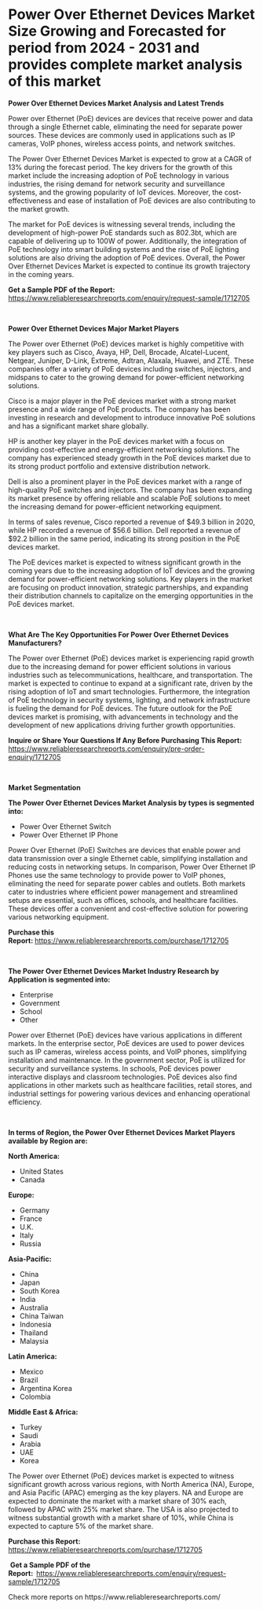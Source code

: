 <p><h1>Power Over Ethernet Devices Market Size Growing and Forecasted for period from 2024 - 2031 and provides complete market analysis of this market</h1></p><p><strong>Power Over Ethernet Devices Market Analysis and Latest Trends</strong></p>
<p><p>Power over Ethernet (PoE) devices are devices that receive power and data through a single Ethernet cable, eliminating the need for separate power sources. These devices are commonly used in applications such as IP cameras, VoIP phones, wireless access points, and network switches.</p><p>The Power Over Ethernet Devices Market is expected to grow at a CAGR of 13% during the forecast period. The key drivers for the growth of this market include the increasing adoption of PoE technology in various industries, the rising demand for network security and surveillance systems, and the growing popularity of IoT devices. Moreover, the cost-effectiveness and ease of installation of PoE devices are also contributing to the market growth.</p><p>The market for PoE devices is witnessing several trends, including the development of high-power PoE standards such as 802.3bt, which are capable of delivering up to 100W of power. Additionally, the integration of PoE technology into smart building systems and the rise of PoE lighting solutions are also driving the adoption of PoE devices. Overall, the Power Over Ethernet Devices Market is expected to continue its growth trajectory in the coming years.</p></p>
<p><strong>Get a Sample PDF of the Report:&nbsp;</strong> <a href="https://www.reliableresearchreports.com/enquiry/request-sample/1712705">https://www.reliableresearchreports.com/enquiry/request-sample/1712705</a></p>
<p>&nbsp;</p>
<p><strong>Power Over Ethernet Devices Major Market Players</strong></p>
<p><p>The Power over Ethernet (PoE) devices market is highly competitive with key players such as Cisco, Avaya, HP, Dell, Brocade, Alcatel-Lucent, Netgear, Juniper, D-Link, Extreme, Adtran, Alaxala, Huawei, and ZTE. These companies offer a variety of PoE devices including switches, injectors, and midspans to cater to the growing demand for power-efficient networking solutions.</p><p>Cisco is a major player in the PoE devices market with a strong market presence and a wide range of PoE products. The company has been investing in research and development to introduce innovative PoE solutions and has a significant market share globally.</p><p>HP is another key player in the PoE devices market with a focus on providing cost-effective and energy-efficient networking solutions. The company has experienced steady growth in the PoE devices market due to its strong product portfolio and extensive distribution network.</p><p>Dell is also a prominent player in the PoE devices market with a range of high-quality PoE switches and injectors. The company has been expanding its market presence by offering reliable and scalable PoE solutions to meet the increasing demand for power-efficient networking equipment.</p><p>In terms of sales revenue, Cisco reported a revenue of $49.3 billion in 2020, while HP recorded a revenue of $56.6 billion. Dell reported a revenue of $92.2 billion in the same period, indicating its strong position in the PoE devices market.</p><p>The PoE devices market is expected to witness significant growth in the coming years due to the increasing adoption of IoT devices and the growing demand for power-efficient networking solutions. Key players in the market are focusing on product innovation, strategic partnerships, and expanding their distribution channels to capitalize on the emerging opportunities in the PoE devices market.</p></p>
<p>&nbsp;</p>
<p><strong>What Are The Key Opportunities For Power Over Ethernet Devices Manufacturers?</strong></p>
<p><p>The Power over Ethernet (PoE) devices market is experiencing rapid growth due to the increasing demand for power efficient solutions in various industries such as telecommunications, healthcare, and transportation. The market is expected to continue to expand at a significant rate, driven by the rising adoption of IoT and smart technologies. Furthermore, the integration of PoE technology in security systems, lighting, and network infrastructure is fueling the demand for PoE devices. The future outlook for the PoE devices market is promising, with advancements in technology and the development of new applications driving further growth opportunities.</p></p>
<p><strong>Inquire or Share Your Questions If Any Before Purchasing This Report:</strong> <a href="https://www.reliableresearchreports.com/enquiry/pre-order-enquiry/1712705">https://www.reliableresearchreports.com/enquiry/pre-order-enquiry/1712705</a></p>
<p>&nbsp;</p>
<p><strong>Market Segmentation</strong></p>
<p><strong>The Power Over Ethernet Devices Market Analysis by types is segmented into:</strong></p>
<p><ul><li>Power Over Ethernet Switch</li><li>Power Over Ethernet IP Phone</li></ul></p>
<p><p>Power Over Ethernet (PoE) Switches are devices that enable power and data transmission over a single Ethernet cable, simplifying installation and reducing costs in networking setups. In comparison, Power Over Ethernet IP Phones use the same technology to provide power to VoIP phones, eliminating the need for separate power cables and outlets. Both markets cater to industries where efficient power management and streamlined setups are essential, such as offices, schools, and healthcare facilities. These devices offer a convenient and cost-effective solution for powering various networking equipment.</p></p>
<p><strong>Purchase this Report:&nbsp;</strong><a href="https://www.reliableresearchreports.com/purchase/1712705">https://www.reliableresearchreports.com/purchase/1712705</a></p>
<p>&nbsp;</p>
<p><strong>The Power Over Ethernet Devices Market Industry Research by Application is segmented into:</strong></p>
<p><ul><li>Enterprise</li><li>Government</li><li>School</li><li>Other</li></ul></p>
<p><p>Power over Ethernet (PoE) devices have various applications in different markets. In the enterprise sector, PoE devices are used to power devices such as IP cameras, wireless access points, and VoIP phones, simplifying installation and maintenance. In the government sector, PoE is utilized for security and surveillance systems. In schools, PoE devices power interactive displays and classroom technologies. PoE devices also find applications in other markets such as healthcare facilities, retail stores, and industrial settings for powering various devices and enhancing operational efficiency.</p></p>
<p>&nbsp;</p>
<p><strong>In terms of Region, the Power Over Ethernet Devices Market Players available by Region are:</strong></p>
<p>
    <p> <strong> North America: </strong>
        <ul>
            <li>United States</li>
            <li>Canada</li>
        </ul>
        </p> 
    <p> <strong> Europe: </strong>
        <ul>
            <li>Germany</li>
            <li>France</li>
            <li>U.K.</li>
            <li>Italy</li>
            <li>Russia</li>
        </ul>
        </p> 
    <p> <strong> Asia-Pacific: </strong>
        <ul>
            <li>China</li>
            <li>Japan</li>
            <li>South Korea</li>
            <li>India</li>
            <li>Australia</li>
            <li>China Taiwan</li>
            <li>Indonesia</li>
            <li>Thailand</li>
            <li>Malaysia</li>
        </ul>
        </p> 
    <p> <strong> Latin America: </strong>
        <ul>
            <li>Mexico</li>
            <li>Brazil</li>
            <li>Argentina Korea</li>
            <li>Colombia</li>
        </ul>
        </p> 
    <p> <strong> Middle East & Africa: </strong>
        <ul>
            <li>Turkey</li>
            <li>Saudi</li>
            <li>Arabia</li>
            <li>UAE</li>
            <li>Korea</li>
        </ul>
    </p>
    </p>
<p><p>The Power over Ethernet (PoE) devices market is expected to witness significant growth across various regions, with North America (NA), Europe, and Asia Pacific (APAC) emerging as the key players. NA and Europe are expected to dominate the market with a market share of 30% each, followed by APAC with 25% market share. The USA is also projected to witness substantial growth with a market share of 10%, while China is expected to capture 5% of the market share.</p></p>
<p><strong>Purchase this Report: </strong><a href="https://www.reliableresearchreports.com/purchase/1712705">https://www.reliableresearchreports.com/purchase/1712705</a></p>
<p>&nbsp;<strong>Get a Sample PDF of the Report:&nbsp;&nbsp;</strong><a href="https://www.reliableresearchreports.com/enquiry/request-sample/1712705">https://www.reliableresearchreports.com/enquiry/request-sample/1712705</a></p>
<p><strong></strong></p>
<p>Check more reports on https://www.reliableresearchreports.com/</p>